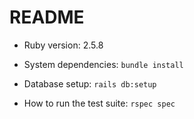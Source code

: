 # README

* Ruby version: 2.5.8

* System dependencies: `bundle install`

* Database setup: `rails db:setup`

* How to run the test suite: `rspec spec`
